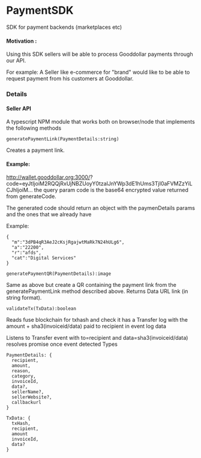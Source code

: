 # PaymentSDK
SDK for payment backends (marketplaces etc)

#### Motivation : 

Using this SDK sellers will be able to process Gooddollar payments through our API.

For example:
A Seller like e-commerce for "brand" would like to be able to request payment from his customers at Gooddollar.

### Details
#### Seller API
A typescript NPM module that works both on browser/node that implements the following methods
```
generatePaymentLink(PaymentDetails:string)
```

Creates a payment link.
#### Example:
http://wallet.gooddollar.org:3000/? code=eyJtIjoiM2RQQjRxUjNBZUoyY0tzalJnYWp3dE1hUms3TjI0aFVMZzYiLCJhIjoiM...
the query param code is the base64 encrypted value returned from generateCode.

The generated code should return an object with the paymenDetails params and the ones that we already have

Example:
```
{
  "m":"3dPB4qR3AeJ2cKsjRgajwtMaRk7N24hULg6",
  "a":"22200",
  "r":"afds",
  "cat":"Digital Services"
}
```
  
```
generatePaymentQR(PaymentDetails):image
```

Same as above but create a QR containing the payment link from the generatePaymentLink method described above.
Returns Data URL link (in string format).


```
validateTx(TxData):boolean
```

Reads fuse blockchain for txhash and check it has a Transfer log with the amount + sha3(invoiceid/data) paid to recipient in event log data                           

Listens to Transfer event with to=recipient and data=sha3(invoiceid/data)
resolves promise once event detected
Types
```
PaymentDetails: {
  recipient,
  amount,
  reason,
  category,
  invoiceId,
  data?,
  sellerName?,
  sellerWebsite?,
  callbackurl
}
```
```
TxData: {
  txHash,
  recipient,
  amount
  invoiceId,
  data?
}
```